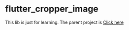 # flutter_cropper_image
This lib is just for learning.
The parent project is [Click here](https://github.com/flutter-devs/flutter_image_cropper_demo)
